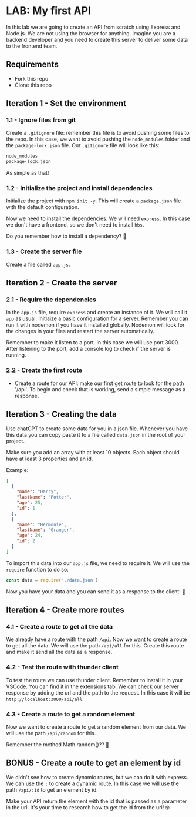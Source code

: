 # LAB: My first API

In this lab we are going to create an API from scratch using Express and Node.js. We are not using the browser for anything.
Imagine you are a backend developer and you need to create this server to deliver some data to the frontend team.


## Requirements

- Fork this repo
- Clone this repo


## Iteration 1 - Set the environment


### 1.1 - Ignore files from git

Create a `.gitignore` file: remember this file is to avoid pushing some files to the repo. In this case, we want to avoid pushing the `node_modules` folder and the `package-lock.json` file.
Our `.gitignore` file will look like this:

```bash
node_modules
package-lock.json
```
As simple as that!


### 1.2 - Initialize the project and install dependencies


Initialize the project with `npm init -y`. This will create a `package.json` file with the default configuration.

Now we need to install the dependencies. We will need `express`. In this case we don't have a frontend, so we don't need to install `hbs`.

Do you remember how to install a dependency? 🤔 

### 1.3 - Create the server file

Create a file called `app.js`.


## Iteration 2 - Create the server

### 2.1 - Require the dependencies

In the `app.js` file, require `express` and create an instance of it. We will call it `app` as usual.
Initlaize a basic configuration for a server. Remember you can run it with nodemon if you have it installed globally. Nodemon will look for the changes in your files and restart the server automatically.

Remember to make it listen to a port. In this case we will use port 3000. After listening to the port, add a console.log to check if the server is running.

### 2.2 - Create the first route

- Create a route for our API: make our first get route to look for the path '/api'. To begin and check that is working, send a simple message as a response.


## Iteration 3 - Creating the data

Use chatGPT to create some data for you in a json file. Whenever you have this data you can copy paste it to a file called `data.json` in the root of your project.

Make sure you add an array with at least 10 objects. Each object should have at least 3 properties and an id.

Example:

```json
[
  {
    "name": "Harry",
    "lastName": "Potter",
    "age": 25,
    "id": 1
  },
  {
    "name": "Hermonie",
    "lastName": "Granger",
    "age": 24,
    "id": 2
  }
]
```

To import this data into our `app.js` file, we need to require it. We will use the `require` function to do so.

```js
const data = require('./data.json')
```

Now you have your data and you can send it as a response to the client! 🎉

## Iteration 4 - Create more routes

### 4.1 - Create a route to get all the data

We already have a route with the path `/api`. Now we want to create a route to get all the data. We will use the path `/api/all` for this.
Create this route and make it send all the data as a response.

### 4.2 - Test the route with thunder client

To test the route we can use thunder client. Remember to install it in your VSCode. You can find it in the extensions tab.
We can check our server response by adding the url and the path to the request. In this case it will be `http://localhost:3000/api/all`.

### 4.3 - Create a route to get a random element

Now we want to create a route to get a random element from our data. We will use the path `/api/random` for this.

Remember the method Math.random()?? 🤔 

## BONUS - Create a route to get an element by id

We didn't see how to create dynamic routes, but we can do it with express. We can use the `:` to create a dynamic route. In this case we will use the path `/api/:id` to get an element by id.

Make your API return the element with the id that is passed as a parameter in the url. It's your time to research how to get the id from the url! 🤓